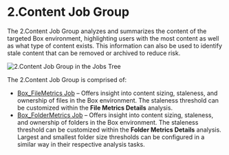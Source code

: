 # 2.Content Job Group

The 2.Content Job Group analyzes and summarizes the content of the targeted Box environment, highlighting users with the most content as well as what type of content exists. This information can also be used to identify stale content that can be removed or archived to reduce risk.

![2.Content Job Group in the Jobs Tree](/img/product_docs/accessanalyzer/accessanalyzer/enterpriseauditor/admin/hostmanagement/jobstree.png)

The 2.Content Job Group is comprised of:

- [Box\_FileMetrics Job](/docs/accessanalyzer/accessanalyzer/enterpriseauditor/solutions/box/content/box_filemetrics.md) – Offers insight into content sizing, staleness, and ownership of files in the Box environment. The staleness threshold can be customized within the __File Metrics Details__ analysis.
- [Box\_FolderMetrics Job](/docs/accessanalyzer/accessanalyzer/enterpriseauditor/solutions/box/content/box_foldermetrics.md) – Offers insight into content sizing, staleness, and ownership of folders in the Box environment. The staleness threshold can be customized within the __Folder Metrics Details__ analysis. Largest and smallest folder size thresholds can be configured in a similar way in their respective analysis tasks.
